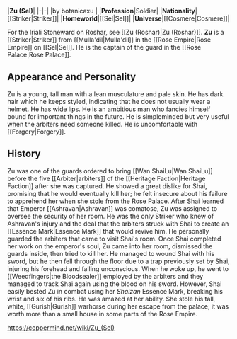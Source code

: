 |**Zu (Sel)**|
|-|-|
|by  botanicaxu |
|**Profession**|Soldier|
|**Nationality**|[[Striker\|Striker]]|
|**Homeworld**|[[Sel\|Sel]]|
|**Universe**|[[Cosmere\|Cosmere]]|

For the Iriali Stoneward on Roshar, see [[Zu (Roshar)\|Zu (Roshar)]].
**Zu** is a [[Striker\|Striker]] from [[Mulla'dil\|Mulla'dil]] in the [[Rose Empire\|Rose Empire]] on [[Sel\|Sel]]. He is the captain of the guard in the [[Rose Palace\|Rose Palace]].

## Appearance and Personality
Zu is a young, tall man with a lean musculature and pale skin. He has dark hair which he keeps styled, indicating that he does not usually wear a helmet. He has wide lips.
He is an ambitious man who fancies himself bound for important things in the future. He is simpleminded but very useful when the arbiters need someone killed. He is uncomfortable with [[Forgery\|Forgery]].

## History
Zu was one of the guards ordered to bring [[Wan ShaiLu\|Wan ShaiLu]] before the five [[Arbiter\|arbiters]] of the [[Heritage Faction\|Heritage Faction]] after she was captured. He showed a great dislike for Shai, promising that he would eventually kill her; he felt insecure about his failure to apprehend her when she stole from the Rose Palace. After Shai learned that Emperor [[Ashravan\|Ashravan]] was comatose, Zu was assigned to oversee the security of her room. He was the only Striker who knew of Ashravan's injury and the deal that the arbiters struck with Shai to create an [[Essence Mark\|Essence Mark]] that would revive him. He personally guarded the arbiters that came to visit Shai's room.
Once Shai completed her work on the emperor's soul, Zu came into her room, dismissed the guards inside, then tried to kill her. He managed to wound Shai with his sword, but he then fell through the floor due to a trap previously set by Shai, injuring his forehead and falling unconscious. When he woke up, he went to [[Weedfingers\|the Bloodsealer]] employed by the arbiters and they managed to track Shai again using the blood on his sword. However, Shai easily bested Zu in combat using her *Shaizan* Essence Mark, breaking his wrist and six of his ribs. He was amazed at her ability. She stole his tall, white, [[Gurish\|Gurish]] warhorse during her escape from the palace; it was worth more than a small house in some parts of the Rose Empire.



https://coppermind.net/wiki/Zu_(Sel)